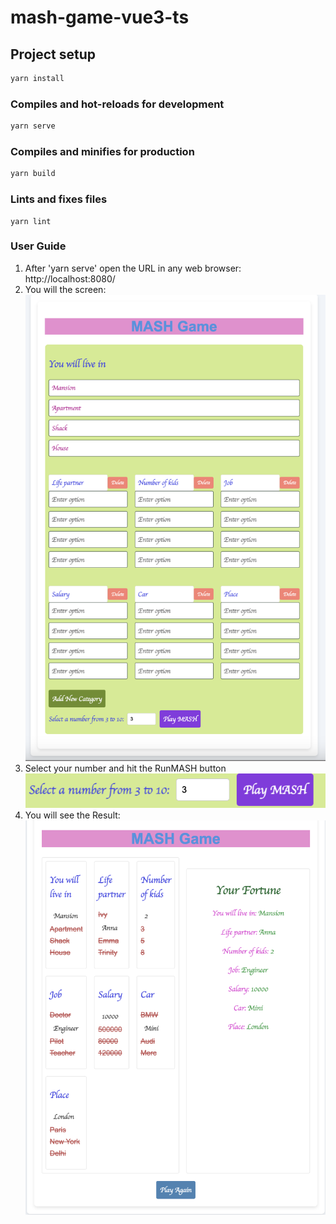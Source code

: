 # mash-game-vue3-ts

## Project setup

```sh {"id":"01J0GZJREKAX5NP2MP6D5DBHR6"}
yarn install
```

### Compiles and hot-reloads for development

```sh {"id":"01J0GZJREMFACXVH4A63HVPK3Y"}
yarn serve
```

### Compiles and minifies for production

```sh {"id":"01J0GZJREMFACXVH4A64DAN7V3"}
yarn build
```

### Lints and fixes files

```text {"id":"01J0GZJREMFACXVH4A66ZDDRAE"}
yarn lint
```

### User Guide

1. After 'yarn serve' open the URL in any web browser:
   http://localhost:8080/
2. You will the screen:
   ![alt text](image-3.png)
3. Select your number and hit the RunMASH button
   ![alt text](image-4.png)
4. You will see the Result:
   ![alt text](image-5.png)
